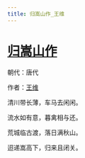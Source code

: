 ```yaml
---
title: 归嵩山作_王维
---
```


# [归嵩山作](http://so.gushiwen.org/view_5638.aspx)

朝代：唐代

作者：[王维](http://so.gushiwen.org/author_515.aspx)

清川带长薄，车马去闲闲。

流水如有意，暮禽相与还。

荒城临古渡，落日满秋山。

迢递嵩高下，归来且闭关。